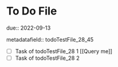 # To Do File

due:: 2022-09-13

metadatafield:: todoTestFile_28\_45

- [ ] Task of todoTestFile_28 1 [[Query me]]
- [ ] Task of todoTestFile_28 2
